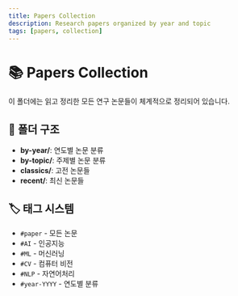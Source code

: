 ```yaml
---
title: Papers Collection
description: Research papers organized by year and topic
tags: [papers, collection]
---
```


# 📚 Papers Collection

이 폴더에는 읽고 정리한 모든 연구 논문들이 체계적으로 정리되어 있습니다.

## 📁 폴더 구조

- **by-year/**: 연도별 논문 분류
- **by-topic/**: 주제별 논문 분류
- **classics/**: 고전 논문들
- **recent/**: 최신 논문들

## 🏷️ 태그 시스템

- `#paper` - 모든 논문
- `#AI` - 인공지능
- `#ML` - 머신러닝
- `#CV` - 컴퓨터 비전
- `#NLP` - 자연어처리
- `#year-YYYY` - 연도별 분류
